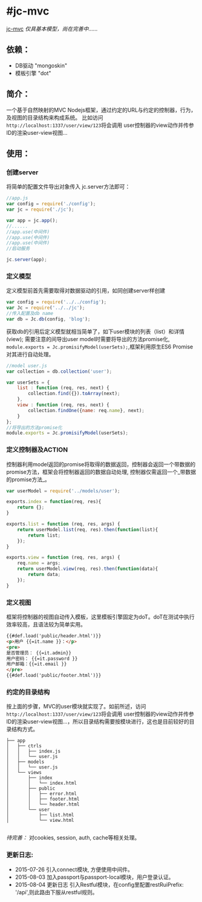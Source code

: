 #jc-mvc
=======

[jc-mvc](https://github.com/ccjoe/jc-mvc)
_仅具基本模型，尚在完善中......_

## 依赖：
- DB驱动     "mongoskin"
- 模板引擎    "dot"

## 简介：

一个基于自然映射的MVC Nodejs框架，通过约定的URL与约定的控制器，行为，及视图的目录结构来构成系统。
比如访问 `http://localhost:1337/user/view/123`将会调用 user控制器的view动作并传参ID的渲染user-view视图...

## 使用：

### 创建server
将简单的配置文件导出对象传入 jc.server方法即可：
```javascript
//app.js
var config = require('./config');
var jc = require('./jc');

var app = jc.app();
//......
//app.use(中间件)
//app.use(中间件)
//app.use(中间件)
//启动服务

jc.server(app);
```

### 定义模型
定义模型前首先需要取得对数据驱动的引用，如同创建server样创建
```javascript
var config = require('../../config');
var Jc = require('../../jc');
//传入配置及db name
var db = Jc.db(config, 'blog');
```

获取db的引用后定义模型就相当简单了，如下user模块的列表（list）和详情(view);
需要注意的间导出user model时需要将导出的方法promise化, `module.exports = Jc.promisifyModel(userSets);`,框架利用原生ES6 Promise对其进行自动处理。
```javascript 
//model user.js
var collection = db.collection('user');

var userSets = {
    list : function (req, res, next) {
        collection.find({}).toArray(next);
    },
    view : function (req, res, next) {
        collection.findOne({name: req.name}, next);
    }
};
//将导出的方法promise化
module.exports = Jc.promisifyModel(userSets);

```

### 定义控制器及ACTION
控制器利用model返回的promise将取得的数据返回，控制器会返回一个带数据的promise方法，框架会将控制器返回的数据自动处理,
控制器仅需返回一个_带数据的promise方法_。
```javascript
var userModel = require('../models/user');

exports.index = function(req, res){
    return {};
}

exports.list = function (req, res, args) {
    return userModel.list(req, res).then(function(list){
        return list;
    });
}

exports.view = function (req, res, args) {
    req.name = args;
    return userModel.view(req, res).then(function(data){
        return data;
    });
}

```

### 定义视图
框架将控制器的视图自动传入模板，这里模板引擎固定为doT。doT在测试中执行效率较高，且语法较为简单实用。
```html
{{#def.load('public/header.html')}}
<p>用户 {{=it.name }}：</p>
<pre>
是否管理员： {{=it.admin}}
用户密码： {{=it.password }}
用户邮箱：{{=it.email }}
</pre>
{{#def.load('public/footer.html')}}

```

### 约定的目录结构
按上面的步骤，MVC的user模块就实现了。如前所述，访问 `http://localhost:1337/user/view/123`将会调用 user控制器的view动作并传参ID的渲染user-view视图...，所以目录结构需要按模块进行，这也是目前较好的目录结构方式。

```
├── app
│   ├── ctrls
│   │   ├── index.js
│   │   └── user.js
│   ├── models
│   │   └── user.js
│   └── views
│       ├── index
│       │   └── index.html
│       ├── public
│       │   ├── error.html
│       │   ├── footer.html
│       │   └── header.html
│       └── user
│           ├── list.html
│           └── view.html


```

_待完善：_ 对cookies, session, auth, cache等相关处理。 

### 更新日志:
- 2015-07-26 引入connect模块, 方便使用中间件。
- 2015-08-03 加入passport与passport-local模块，用户登录认证。
- 2015-08-04 更新日志 引入Restful模块，在config里配置restRuiPrefix: '/api',则此路由下服从restful规则。
